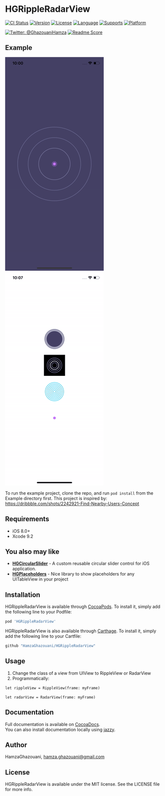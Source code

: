 # HGRippleRadarView

[![CI Status](http://img.shields.io/travis/HamzaGhazouani/HGRippleRadarView.svg?style=flat)](https://travis-ci.org/HamzaGhazouani/HGRippleRadarView)
[![Version](https://img.shields.io/cocoapods/v/HGRippleRadarView.svg?style=flat)](http://cocoapods.org/pods/HGRippleRadarView)
[![License](https://img.shields.io/cocoapods/l/HGRippleRadarView.svg?style=flat)](http://cocoapods.org/pods/HGRippleRadarView)
[![Language](https://img.shields.io/badge/language-Swift-orange.svg?style=flat)]()
[![Supports](https://img.shields.io/badge/supports-CocoaPods%20%7C%20Carthage-green.svg?style=flat)]()
[![Platform](https://img.shields.io/cocoapods/p/HGRippleRadarView.svg?style=flat)](http://cocoapods.org/pods/HGRippleRadarView)
<br />

[![Twitter: @GhazouaniHamza](https://img.shields.io/badge/contact-@GhazouaniHamza-blue.svg?style=flat)](https://twitter.com/GhazouaniHamza)
[![Readme Score](http://readme-score-api.herokuapp.com/score.svg?url=https://github.com/hamzaghazouani/HGRippleRadarView/)](http://clayallsopp.github.io/readme-score?url=https://github.com/hamzaghazouani/hgplaceholders)

## Example

![](/Screenshots/Radar.gif) ![](/Screenshots/Ripple.gif)

To run the example project, clone the repo, and run `pod install` from the Example directory first.
This project is inspired by: https://dribbble.com/shots/2242921-Find-Nearby-Users-Concept

## Requirements
- iOS 8.0+
- Xcode 9.2

## You also may like
* **[HGCircularSlider](https://github.com/HamzaGhazouani/HGCircularSlider)** - A custom reusable circular slider control for iOS application.
* **[HGPlaceholders](https://github.com/HamzaGhazouani/HGPlaceholders)** - Nice library to show placeholders for any UITableView in your project

## Installation

HGRippleRadarView is available through [CocoaPods](http://cocoapods.org). To install
it, simply add the following line to your Podfile:

```ruby
pod 'HGRippleRadarView'
```

HGRippleRadarView is also available through [Carthage](https://github.com/Carthage/Carthage). To install
it, simply add the following line to your Cartfile:


``` ruby
github "HamzaGhazouani/HGRippleRadarView"
```

## Usage

1. Change the class of a view from UIView to RippleView or RadarView
2. Programmatically:

```
let rippleView = RippleView(frame: myFrame)

```

```
let radarView = RadarView(frame: myFrame)

```

## Documentation
Full documentation is available on [CocoaDocs](http://cocoadocs.org/docsets/HGPlaceholders/).<br/>
You can also install documentation locally using [jazzy](https://github.com/realm/jazzy).


## Author

HamzaGhazouani, hamza.ghazouani@gmail.com

## License

HGRippleRadarView is available under the MIT license. See the LICENSE file for more info.
